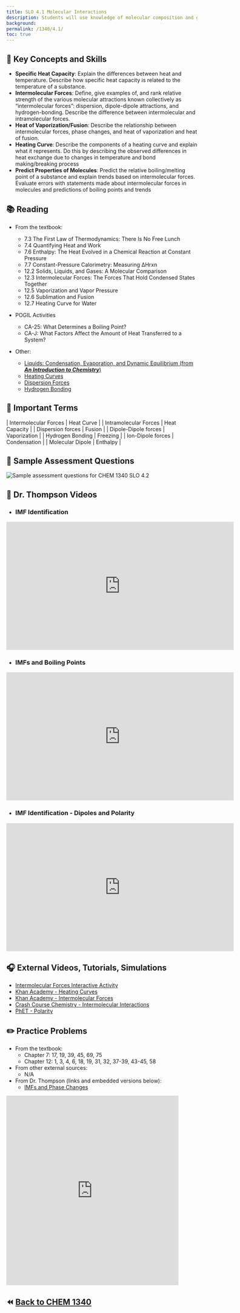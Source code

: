 ```yaml
---
title: SLO 4.1 Molecular Interactions
description: Students will use knowledge of molecular composition and geometry to describe molecular interactions
background: 
permalink: /1340/4.1/
toc: true
---
```


## :key: Key Concepts and Skills
* **Specific Heat Capacity**: Explain the differences between heat and temperature. Describe how specific heat capacity is related to the temperature of a substance.
* **Intermolecular Forces**: Define, give examples of, and rank relative strength of the various molecular attractions known collectively as “intermolecular forces”: dispersion, dipole-dipole attractions, and hydrogen-bonding. Describe the difference between intermolecular and intramolecular forces.
* **Heat of Vaporization/Fusion**: Describe the relationship between intermolecular forces, phase changes, and heat of vaporization and heat of fusion. 
* **Heating Curve**: Describe the components of a heating curve and explain what it represents. Do this by describing the observed differences in heat exchange due to changes in temperature and bond making/breaking process
* **Predict Properties of Molecules**: Predict the relative boiling/melting point of a substance and explain trends based on intermolecular forces. Evaluate errors with statements made about intermolecular forces in molecules and predictions of boiling points and trends


## :books: Reading

* From the textbook:
    * 7.3 The First Law of Thermodynamics: There Is No Free Lunch
    * 7.4 Quantifying Heat and Work
    * 7.6 Enthalpy: The Heat Evolved in a Chemical Reaction at Constant Pressure
    * 7.7 Constant-Pressure Calorimetry: Measuring ΔHrxn
    * 12.2 Solids, Liquids, and Gases: A Molecular Comparison
    * 12.3 Intermolecular Forces: The Forces That Hold Condensed States Together
    * 12.5 Vaporization and Vapor Pressure
    * 12.6 Sublimation and Fusion
    * 12.7 Heating Curve for Water

* POGIL Activities
    * CA-25: What Determines a Boiling Point?
    * CA-J: What Factors Affect the Amount of Heat Transferred to a System?

* Other:
    * <a href="http://preparatorychemistry.com/Bishop_Chemistry_First.htm#Chapter%2014" target="_blank">Liquids: Condensation, Evaporation, and Dynamic Equilibrium (from ***An Introduction to Chemistry***)</a>
    * <a href="https://mccord.cm.utexas.edu/chembook/page.php?chnum=5&sect=9" target="_blank">Heating Curves</a>
    * <a href="https://www.chemguide.co.uk/atoms/bonding/vdw.html" target="_blank">Dispersion Forces</a>
    * <a href="https://www.chemguide.co.uk/atoms/bonding/hbond.html#top" target="_blank">Hydrogen Bonding</a>


## :paperclip: Important Terms

| Intermolecular Forces   | Heat Curve |
| Intramolecular Forces       | Heat Capacity  |
| Dispersion forces      | Fusion |
| Dipole-Dipole forces      |  Vaporization  |
| Hydrogen Bonding     |  Freezing |
| Ion-Dipole forces     |  Condensation  |
| Molecular Dipole      |  Enthalpy  |


## :memo: Sample Assessment Questions
![Sample assessment questions for CHEM 1340 SLO 4.2](/assets/theme/images/1340_4_dot_2_Sample.png "1340 SLO 4.2")

## :movie_camera: Dr. Thompson Videos

* ### IMF Identification
<iframe
    width="600"
    height="338"
    frameBorder="0"
    src="https://flip.com/s/7w-xyxzheV_wj81h?embed=true"
    webkitallowfullscreen
    mozallowfullscreen
    allowfullscreen
    allow="microphone; camera; display-capture"></iframe>

* ### IMFs and Boiling Points
<iframe
    width="600"
    height="338"
    frameBorder="0"
    src="https://flip.com/s/busRnXzHMUeKyF5R?embed=true"
    webkitallowfullscreen
    mozallowfullscreen
    allowfullscreen
    allow="microphone; camera; display-capture"></iframe>

* ### IMF Identification - Dipoles and Polarity
<iframe
    width="600"
    height="338"
    frameBorder="0"
    src="https://flip.com/s/YuuFH3M2M5VQsP6r?embed=true"
    webkitallowfullscreen
    mozallowfullscreen
    allowfullscreen
    allow="microphone; camera; display-capture"></iframe>


## :headphones: External Videos, Tutorials, Simulations

* <a href="https://www.wisc-online.com/learn/natural-science/chemistry/gch6804/intermolecular-forces" target="_blank">Intermolecular Forces Interactive Activity</a>
* <a href="https://www.youtube.com/watch?v=pKvo0XWZtjo&list=PLcDa2FhobHLvBMtlAJwg3PGy5_3gWjHWT&t=100s" target="_blank">Khan Academy - Heating Curves</a>
* <a href="https://www.youtube.com/watch?v=8qfzpJvsp04" target="_blank">Khan Academy - Intermolecular Forces</a>
* <a href="https://www.youtube.com/watch?v=PVL24HAesnc&list=PL8dPuuaLjXtPHzzYuWy6fYEaX9mQQ8oGr&index=24&t=280s" target="_blank">Crash Course Chemistry - Intermolecular Interactions</a>
* <a href="https://phet.colorado.edu/en/simulations/molecule-polarity" target="_blank">PhET - Polarity</a>


## :pencil2: Practice Problems
* From the textbook:
    * Chapter 7: 17, 19, 39, 45, 69, 75
    * Chapter 12: 1, 3, 4, 6, 18, 19, 31, 32, 37-39, 43-45, 58
* From other external sources: 
    * N/A
* From Dr. Thompson (links and embedded versions below):
    * <a href="https://docs.google.com/document/d/e/2PACX-1vT-9RjxdG7y6RegTIIa7u6ck8UHQc2xLiqHaysFOzZQaV7TeoQdZKATDhxjInTpeCQYbKsU6czbecrb/pub?" target="_blank">IMFs and Phase Changes</a>

<iframe 
    width="90%"
    height="500"
    frameBorder="0"
    src="https://docs.google.com/document/d/e/2PACX-1vT-9RjxdG7y6RegTIIa7u6ck8UHQc2xLiqHaysFOzZQaV7TeoQdZKATDhxjInTpeCQYbKsU6czbecrb/pub?embedded=true"></iframe>



## :rewind: [Back to CHEM 1340](../)
